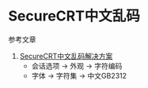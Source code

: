 # SecureCRT中文乱码

参考文章

1. [SecureCRT中文乱码解决方案](https://blog.csdn.net/yongqi_wang/article/details/81392638)
    - 会话选项 -> 外观 -> 字符编码
    - 字体 -> 字符集 -> 中文GB2312

